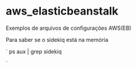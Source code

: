 # aws_elasticbeanstalk

Exemplos de arquivos de configurações AWS(EB)

Para saber se o sidekiq está na memória 

`
ps aux | grep sidekiq

`
